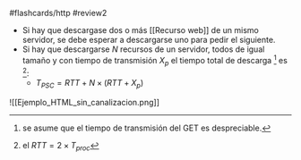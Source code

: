 #flashcards/http 
#review2 

- Si hay que descargase dos o más [[Recurso web]] de un mismo servidor, se debe esperar a descargarse uno para pedir el siguiente.
- Si hay que descargarse $N$ recursos de un servidor, todos de igual tamaño y con tiempo de transmisión $X_p$ el tiempo total de descarga [^1] es [^2]:
	- $T_{PSC} = RTT + N\times (RTT+X_p)$

![[Ejemplo_HTML_sin_canalizacion.png]]

[^1]: se asume que el tiempo de transmisión del GET es despreciable.
[^2]: el $RTT=2\times T_{proc}$